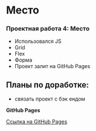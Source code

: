 # Место

### Проектная работа 4: Место

* Использовался JS
* Grid
* Flex
* Форма
* Проект залит на GitHub Pages


## Планы по доработке:

* связать проект с бэк ендом


**GitHub Pages**

 [Ссылка на GitHub Pages ](https://rolandsallaz.github.io/mesto/)

